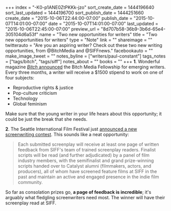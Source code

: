 +++
index = "-K0-p1ANE0ZtPKKk-jzo"
sort_create_date = 1444196640
sort_last_updated = 1444196700
sort_publish_date = 1444251660
create_date = "2015-10-06T22:44:00-07:00"
publish_date = "2015-10-07T14:01:00-07:00"
date = "2015-10-07T14:01:00-07:00"
last_updated = "2015-10-06T22:45:00-07:00"
preview_url = "8d707b58-36b9-3b6d-65e4-305104d6a53f"
name = "Two new opportunities for writers"
title = "Two new opportunities for writers"
type = "Note"
link = ""
shareimage = ""
twitterauto = "Are you an aspiring writer? Check out these two new writing opportunities, from @BitchMedia and @SIFFnews."
facebookauto = ""
make_image_tweet = ""
notes_byline = ["writers/paul-constant"]
tags_notes = ["tags/bitch", "tags/siff"]
notes_about = ""
books = ""
+++
**1**. Wonderful magazine [*Bitch* announced](https://bitchmedia.org/article/announcing-bitch-media-fellowships-writers) the Bitch Media Fellowship for emerging writers. Every three months, a writer will receive a $1500 stipend to work on one of four subjects:

* Reproductive rights & justice
* Pop-culture criticism
* Technology
* Global feminism 

Make sure that the young writer in your life hears about this opportunity; it could be just the break that she needs.

**2**. The Seattle International Film Festival just [announced a new screenwriting contest](http://www.indiewire.com/article/exclusive-seattle-international-film-festival-launches-new-screenplay-competition-20151006). This sounds like a neat opportunity:

<blockquote>Each submitted screenplay will receive at least one page of written feedback from SIFF's team of trained screenplay readers. Finalist scripts will be read (and further adjudicated) by a panel of film industry members, with the semifinalist and grand prize-­winning scripts handed over to Catalyst alumni (filmmakers, actors, and producers), all of whom have screened feature films at SIFF in the past and maintain an active and engaged presence in the indie film community.</blockquote>

So far as consolation prizes go, **a page of feedback is incredible**; it's arguably what fledgling screenwriters need most. The winner will have their screenplay read at SIFF.

